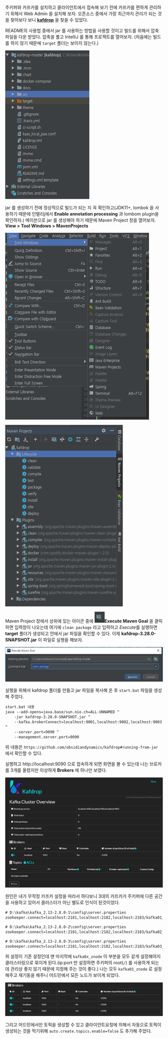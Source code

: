 주키퍼와 카프카를 설치하고 클라이언트에서 접속해 보기 전에 카프카를 편하게 관리하기 위해서 Web Admin 을 설치해 보자.
오픈소스 중에서 가장 최근까지 관리가 되는 것을 찾아보다 보니 [**kafdrop**](https://github.com/obsidiandynamics/kafdrop) 을 찾을 수 있었다.

README의 사용법 중에서 jar 를 사용하는 방법을 사용할 것이고 빌드를 위해서 압축파일을 다운 받았다. 압축을 풀고 IntelliJ 를 통해 프로젝트를 열어보자.
(처음에는 빌드를 하지 않기 때문에 `target` 폴더는 보이지 않는다.)

![kafdrop1](/contents/dev/2021/05/04/image/kafdrop-1.png)

jar 를 생성하기 전에 정상적으로 빌드가 되는 지 꼭 확인하고(JDK11+, lombok 을 사용하기 때문에 인텔리j에서 **Enable annotation processing** 과 lombom plugin을 확인하자.)
메이븐으로 jar 를 생성해야 하기 때문에 Maven Project 창을 열어보자. **View > Tool Windows > MavenProjects**

![kafdrop2](/contents/dev/2021/05/04/image/kafdrop-2.png)

![kafdrop3](/contents/dev/2021/05/04/image/kafdrop-3.png)

Maven Project 창에서 상위에 있는 아이콘 중에 ![kafdrop4](/contents/dev/2021/05/04/image/kafdrop-4.png)**Execute Maven Goal** 을 클릭하면 입력창이 나오는데 여기에 `clean package` 라고 입력하고 *Execute*를 실행하면 **target** 폴더가 생성되고 안에서 jar 파일을 확인할 수 있다. 이제 **kafdrop-3.28.0-SNAPSHOT.jar** 이 파일로 실행을 해보자.

![kafdrop5](/contents/dev/2021/05/04/image/kafdrop-5.png)

실행을 위해서 kafdrop 폴더를 만들고 jar 파일을 복사해 온 후 `start.bat` 파일을 생성해 주었다.
```
start.bat 내용
java --add-opens=java.base/sun.nio.ch=ALL-UNNAMED ^
	-jar kafdrop-3.28.0-SNAPSHOT.jar ^
	--kafka.brokerConnect=localhost:9001,localhost:9002,localhost:9003 ^
	--server.port=9090 ^
	--management.server.port=9090
```
위 내용은 `https://github.com/obsidiandynamics/kafdrop#running-from-jar` 에서 확인할 수 있다.

실행하고 http://localhost:9090 으로 접속하게 되면 화면을 볼 수 있는데 나는 브로커를 3개를 올렸지만 이상하게 **Brokers** 에 하나만 보였다.

![kafdrop6](/contents/dev/2021/05/04/image/kafdrop-6.png)

원인은 내가 무작정 카프카 설정을 따라서 하다보니 3대의 카프카가 주키퍼에 다른 공간을 사용하고 있어서 클러스터가 아닌 별도로 인식이 된것이었다.
```
# D:\kafka\kafka_2.13-2.8.0-1\config\server.properties
zookeeper.connect=localhost:2181,localhost:2182,localhost:2183/kafka01_znode
```
```
# D:\kafka\kafka_2.13-2.8.0-2\config\server.properties
zookeeper.connect=localhost:2181,localhost:2182,localhost:2183/kafka02_znode
```
```
# D:\kafka\kafka_2.13-2.8.0-3\config\server.properties
zookeeper.connect=localhost:2181,localhost:2182,localhost:2183/kafka03_znode
```
위 설정이 기존 설정인데 맨 마지막에 `kafka0x_znode` 이 부분을 모두 같게 설정해야지 클러스터링으로 묶이게 된다.(ip:port 만 설정하면 주키퍼의 root(`/`) 를 사용하게 되는데 관리상 좋지 않기 때문에 지정해 주는 것이 좋다.)
나는 모두 `kafka01_znode` 로 설정해주고 재기동을 해주니 어드민에서 모든 노드가 보이게 되었다. 

![kafdrop7](/contents/dev/2021/05/04/image/kafdrop-7.png)

그리고 어드민에서만 토픽을 생성할 수 있고 클라이언트요청에 의해서 자동으로 토픽이 생성되는 것을 막기위해
`auto.create.topics.enable=false` 도 추가해 주었다.
